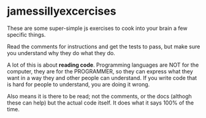 # jamessillyexcercises

These are some super-simple js exercises to cook into your brain a few specific things.

Read the comments for instructions and get the tests to pass, but make sure you understand why they do what they do.

A lot of this is about **reading code**. Programming languages are NOT for the computer, they are for the PROGRAMMER, so they can express what they want in a way they and other people can understand. If you write code that is hard for people to understand, you are doing it wrong.

Also means it is there to be read; not the comments, or the docs (althogh these can help) but the actual code itself. It does what it says 100% of the time.
